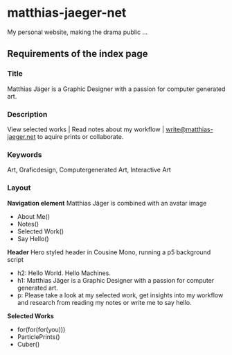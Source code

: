 # matthias-jaeger-net
My personal website, making the drama public ...

## Requirements of the index page

### Title
Matthias Jäger is a Graphic Designer with a passion for computer generated art.

### Description 
View selected works | Read notes about my workflow | write@matthias-jaeger.net to aquire prints or collaborate.

### Keywords
Art, Graficdesign, Computergenerated Art, Interactive Art

### Layout
**Navigation element**
Matthias Jäger is combined with an avatar image
- About Me()
- Notes()
- Selected Work()
- Say Hello()

**Header**
Hero styled header in Cousine Mono, running a p5 background script
- h2: Hello World. Hello Machines.
- h1: Matthias Jäger is a Graphic Designer with a passion for computer generated art.
- p: Please take a look at my selected work, get insights into my workflow and research from reading my notes or write me to say hello.

**Selected Works**
- for(for(for(you)))
- ParticlePrints()
- Cuber()



